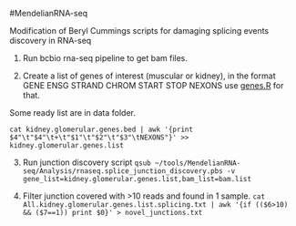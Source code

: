 #MendelianRNA-seq

Modification of Beryl Cummings scripts for damaging splicing events discovery in RNA-seq

1. Run bcbio rna-seq pipeline to get bam files.

2. Create a list of genes of interest (muscular or kidney), in the format
GENE	ENSG	STRAND	CHROM	START	STOP	NEXONS
use [genes.R](https://github.com/naumenko-sa/bioscripts/blob/master/genes.R) for that.

Some ready list are in data folder.

```cat kidney.glomerular.genes.bed | awk '{print $4"\t"$4"\t+\t"$1"\t"$2"\t"$3"\tNEXONS"}' >> kidney.glomerular.genes.list```

3. Run junction discovery script
```qsub ~/tools/MendelianRNA-seq/Analysis/rnaseq.splice_junction_discovery.pbs -v gene_list=kidney.glomerular.genes.list,bam_list=bam.list```

4. Filter junction covered with >10 reads and found in 1 sample.
```cat All.kidney.glomerular.genes.list.splicing.txt | awk '{if (($6>10) && ($7==1)) print $0}' > novel_junctions.txt```